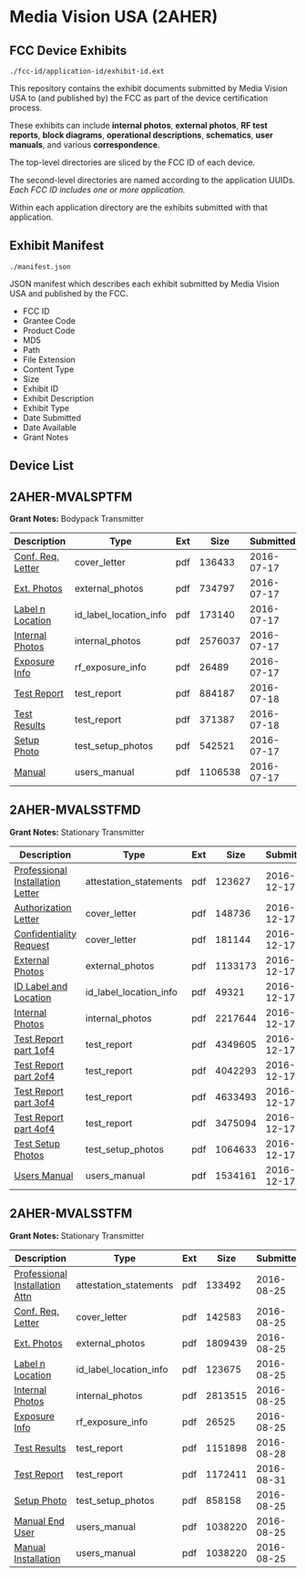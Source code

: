# Media Vision USA (2AHER)
## FCC Device Exhibits

```
./fcc-id/application-id/exhibit-id.ext
```

This repository contains the exhibit documents submitted by Media Vision USA to (and published by) the FCC as part of the device certification process.

These exhibits can include **internal photos**, **external photos**, **RF test reports**, **block diagrams**, **operational descriptions**, **schematics**, **user manuals**, and various **correspondence**.

The top-level directories are sliced by the FCC ID of each device.

The second-level directories are named according to the application UUIDs. *Each FCC ID includes one or more application.*

Within each application directory are the exhibits submitted with that application. 

## Exhibit Manifest

```
./manifest.json
```

JSON manifest which describes each exhibit submitted by Media Vision USA and published by the FCC.

- FCC ID
- Grantee Code
- Product Code
- MD5
- Path
- File Extension
- Content Type
- Size
- Exhibit ID
- Exhibit Description
- Exhibit Type
- Date Submitted
- Date Available
- Grant Notes

## Device List
## 2AHER-MVALSPTFM
**Grant Notes:** Bodypack Transmitter

| Description | Type | Ext | Size | Submitted | Available |
| ----------- | ---- | --- | ---- | --------- | --------- |
| [Conf. Req. Letter](2AHER-MVALSPTFM/1e6c3a5a98aaf8eea101688ea781620f/3066030.pdf) | cover_letter | pdf | 136433 | 2016-07-17 | 2016-07-19 |
| [Ext. Photos](2AHER-MVALSPTFM/1e6c3a5a98aaf8eea101688ea781620f/3066031.pdf) | external_photos | pdf | 734797 | 2016-07-17 | 2016-07-19 |
| [Label n Location](2AHER-MVALSPTFM/1e6c3a5a98aaf8eea101688ea781620f/3066032.pdf) | id_label_location_info | pdf | 173140 | 2016-07-17 | 2016-07-19 |
| [Internal Photos](2AHER-MVALSPTFM/1e6c3a5a98aaf8eea101688ea781620f/3066033.pdf) | internal_photos | pdf | 2576037 | 2016-07-17 | 2016-07-19 |
| [Exposure Info](2AHER-MVALSPTFM/1e6c3a5a98aaf8eea101688ea781620f/3066034.pdf) | rf_exposure_info | pdf | 26489 | 2016-07-17 | 2016-07-19 |
| [Test Report](2AHER-MVALSPTFM/1e6c3a5a98aaf8eea101688ea781620f/3067241.pdf) | test_report | pdf | 884187 | 2016-07-18 | 2016-07-19 |
| [Test Results](2AHER-MVALSPTFM/1e6c3a5a98aaf8eea101688ea781620f/3067242.pdf) | test_report | pdf | 371387 | 2016-07-18 | 2016-07-19 |
| [Setup Photo](2AHER-MVALSPTFM/1e6c3a5a98aaf8eea101688ea781620f/3066035.pdf) | test_setup_photos | pdf | 542521 | 2016-07-17 | 2016-07-19 |
| [Manual](2AHER-MVALSPTFM/1e6c3a5a98aaf8eea101688ea781620f/3066036.pdf) | users_manual | pdf | 1106538 | 2016-07-17 | 2016-07-19 |
## 2AHER-MVALSSTFMD
**Grant Notes:** Stationary Transmitter

| Description | Type | Ext | Size | Submitted | Available |
| ----------- | ---- | --- | ---- | --------- | --------- |
| [Professional Installation Letter](2AHER-MVALSSTFMD/aec5deadc295fc1c2de8ea9d7aaf9ec4/3231674.pdf) | attestation_statements | pdf | 123627 | 2016-12-17 | 2016-12-17 |
| [Authorization Letter](2AHER-MVALSSTFMD/aec5deadc295fc1c2de8ea9d7aaf9ec4/3231675.pdf) | cover_letter | pdf | 148736 | 2016-12-17 | 2016-12-17 |
| [Confidentiality Request](2AHER-MVALSSTFMD/aec5deadc295fc1c2de8ea9d7aaf9ec4/3231676.pdf) | cover_letter | pdf | 181144 | 2016-12-17 | 2016-12-17 |
| [External Photos](2AHER-MVALSSTFMD/aec5deadc295fc1c2de8ea9d7aaf9ec4/3231678.pdf) | external_photos | pdf | 1133173 | 2016-12-17 | 2016-12-17 |
| [ID Label and Location](2AHER-MVALSSTFMD/aec5deadc295fc1c2de8ea9d7aaf9ec4/3231679.pdf) | id_label_location_info | pdf | 49321 | 2016-12-17 | 2016-12-17 |
| [Internal Photos](2AHER-MVALSSTFMD/aec5deadc295fc1c2de8ea9d7aaf9ec4/3231680.pdf) | internal_photos | pdf | 2217644 | 2016-12-17 | 2016-12-17 |
| [Test Report part 1of4](2AHER-MVALSSTFMD/aec5deadc295fc1c2de8ea9d7aaf9ec4/3231684.pdf) | test_report | pdf | 4349605 | 2016-12-17 | 2016-12-17 |
| [Test Report part 2of4](2AHER-MVALSSTFMD/aec5deadc295fc1c2de8ea9d7aaf9ec4/3231685.pdf) | test_report | pdf | 4042293 | 2016-12-17 | 2016-12-17 |
| [Test Report part 3of4](2AHER-MVALSSTFMD/aec5deadc295fc1c2de8ea9d7aaf9ec4/3231686.pdf) | test_report | pdf | 4633493 | 2016-12-17 | 2016-12-17 |
| [Test Report part 4of4](2AHER-MVALSSTFMD/aec5deadc295fc1c2de8ea9d7aaf9ec4/3231687.pdf) | test_report | pdf | 3475094 | 2016-12-17 | 2016-12-17 |
| [Test Setup Photos](2AHER-MVALSSTFMD/aec5deadc295fc1c2de8ea9d7aaf9ec4/3231688.pdf) | test_setup_photos | pdf | 1064633 | 2016-12-17 | 2016-12-17 |
| [Users Manual](2AHER-MVALSSTFMD/aec5deadc295fc1c2de8ea9d7aaf9ec4/3231689.pdf) | users_manual | pdf | 1534161 | 2016-12-17 | 2016-12-17 |
## 2AHER-MVALSSTFM
**Grant Notes:** Stationary Transmitter

| Description | Type | Ext | Size | Submitted | Available |
| ----------- | ---- | --- | ---- | --------- | --------- |
| [Professional Installation Attn](2AHER-MVALSSTFM/96d15bf7a32a43de72ea33456bce4dc0/3112298.pdf) | attestation_statements | pdf | 133492 | 2016-08-25 | 2016-08-31 |
| [Conf. Req. Letter](2AHER-MVALSSTFM/96d15bf7a32a43de72ea33456bce4dc0/3112290.pdf) | cover_letter | pdf | 142583 | 2016-08-25 | 2016-08-31 |
| [Ext. Photos](2AHER-MVALSSTFM/96d15bf7a32a43de72ea33456bce4dc0/3112291.pdf) | external_photos | pdf | 1809439 | 2016-08-25 | 2016-08-31 |
| [Label n Location](2AHER-MVALSSTFM/96d15bf7a32a43de72ea33456bce4dc0/3112292.pdf) | id_label_location_info | pdf | 123675 | 2016-08-25 | 2016-08-31 |
| [Internal Photos](2AHER-MVALSSTFM/96d15bf7a32a43de72ea33456bce4dc0/3112293.pdf) | internal_photos | pdf | 2813515 | 2016-08-25 | 2016-08-31 |
| [Exposure Info](2AHER-MVALSSTFM/96d15bf7a32a43de72ea33456bce4dc0/3112294.pdf) | rf_exposure_info | pdf | 26525 | 2016-08-25 | 2016-08-31 |
| [Test Results](2AHER-MVALSSTFM/96d15bf7a32a43de72ea33456bce4dc0/3114524.pdf) | test_report | pdf | 1151898 | 2016-08-28 | 2016-08-31 |
| [Test Report](2AHER-MVALSSTFM/96d15bf7a32a43de72ea33456bce4dc0/3117954.pdf) | test_report | pdf | 1172411 | 2016-08-31 | 2016-08-31 |
| [Setup Photo](2AHER-MVALSSTFM/96d15bf7a32a43de72ea33456bce4dc0/3112295.pdf) | test_setup_photos | pdf | 858158 | 2016-08-25 | 2016-08-31 |
| [Manual End User](2AHER-MVALSSTFM/96d15bf7a32a43de72ea33456bce4dc0/3112297.pdf) | users_manual | pdf | 1038220 | 2016-08-25 | 2016-08-31 |
| [Manual Installation](2AHER-MVALSSTFM/96d15bf7a32a43de72ea33456bce4dc0/3112297.pdf) | users_manual | pdf | 1038220 | 2016-08-25 | 2016-08-31 |
